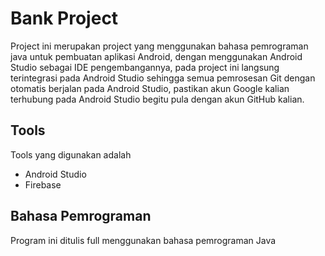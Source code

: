 # Bank Project
Project ini merupakan project yang menggunakan bahasa pemrograman java untuk pembuatan aplikasi Android, dengan menggunakan Android Studio sebagai IDE pengembangannya, 
pada project ini langsung terintegrasi pada Android Studio sehingga semua pemrosesan Git dengan otomatis berjalan pada Android Studio, pastikan akun Google kalian terhubung
pada Android Studio begitu pula dengan akun GitHub kalian.

## Tools
Tools yang digunakan adalah
- Android Studio
- Firebase

## Bahasa Pemrograman
Program ini ditulis full menggunakan bahasa pemrograman Java
